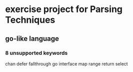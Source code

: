 # exercise project for Parsing Techniques

##  go-like language ##

### 8 unsupported keywords ###
chan
defer
fallthrough
go
interface
map
range
return
select
